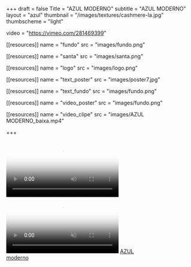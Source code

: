 +++
draft = false
Title = "AZUL MODERNO"
subtitle = "AZUL MODERNO"
layout = "azul"
thumbnail = "/images/textures/cashmere-la.jpg"
thumbscheme = "light"

video = "https://vimeo.com/281469399"

[[resources]]
  name = "fundo"
  src = "images/fundo.png"

[[resources]]
  name = "santa"
  src = "images/santa.png"

[[resources]]
  name = "logo"
  src = "images/logo.png"

[[resources]]
  name = "text_poster"
  src = "images/poster7.jpg"

[[resources]]
  name = "text_fundo"
  src = "images/fundo.png"

[[resources]]
  name = "video_poster"
  src = "images/fundo.png"

[[resources]]
  name = "video_clipe"
  src = "images/AZUL MODERNO_baixa.mp4"

+++


<div class="theater">
    <div id="screen" class="screen hidden">
        <video preload  poster='{{% resource_path path="video_poster" %}}'>
            <source src='{{% resource_path path="video_clipe" %}}' />
	    </video>
    </div>
    <div id="poster" class="spotlight">
        <video autoplay playsinline muted loop preload
        onloadeddata="document.dispatchEvent(new Event('posterPreloaded'))"  poster='{{% resource_path path="text_poster" %}}'>
            <source src="https://s3-us-west-2.amazonaws.com/s.cdpn.io/4273/ocean-small.webm"/>
            <source src="https://thenewcode.com/assets/videos/ocean-small.mp4" />
	    </video>
        <a href="#play" class="logo">AZUL<br/>moderno</a>
    </div>

</div>